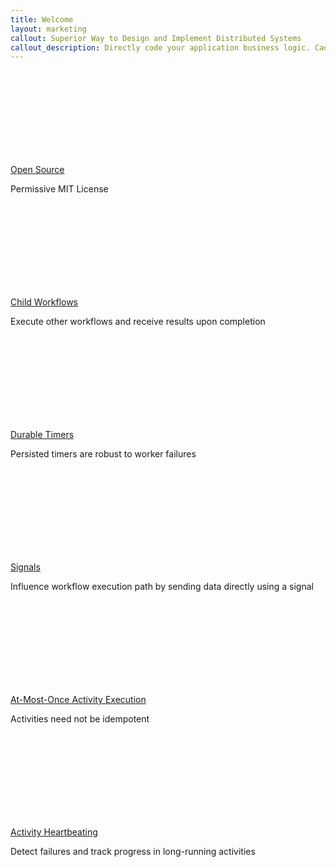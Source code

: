 ```yaml
---
title: Welcome
layout: marketing
callout: Superior Way to Design and Implement Distributed Systems
callout_description: Directly code your application business logic. Cadence takes care of making it highly scalable, fault tolerant and durable.
---
```


<section class="features">
  <div class="feature open-source">
    <a href="{{ 'docs/01_license' | relative_url }}">
      <div class="icon">
        <svg class="icon-arrow-divert">
          <use xlink:href="#icon-arrow-divert"></use>
        </svg>
      </div>
    </a>
    <a href="{{ 'docs/01_license' | relative_url }}">
      <span class="description">Open Source</span>
    </a>
    <p>Permissive MIT License</p>
  </div>

  <div class="feature child-workflows">
    <a href="{{ '/docs/03_goclient/05_child_workflows' | relative_url }}">
      <div class="icon">
        <svg class="icon-person-unaccompanied-minor">
          <use xlink:href="#icon-person-unaccompanied-minor"></use>
        </svg>
      </div>
    </a>
    <a href="{{ '/docs/03_goclient/05_child_workflows' | relative_url }}">
      <span class="description">Child Workflows</span>
    </a>
    <p>Execute other workflows and receive results upon completion</p>
  </div>

  <div class="feature timers">
    <a href="{{ '/docs/>03_key_features#durable-timers' | relative_url }}">
      <div class="icon">
        <svg class="icon-stopwatch">
          <use xlink:href="#icon-stopwatch"></use>
        </svg>
      </div>
    </a>
    <a href="{{ '/docs/>03_key_features#durable-timers' | relative_url }}">
      <span class="description">Durable Timers</span>
    </a>
    <p>Persisted timers are robust to worker failures</p>
  </div>

  <div class="feature signals">
    <a href="{{ '/docs/03_goclient/08_signals' | relative_url }}">
      <div class="icon">
        <svg class="icon-signal">
          <use xlink:href="#icon-signal"></use>
        </svg>
      </div>
    </a>
    <a href="{{ '/docs/03_goclient/08_signals' | relative_url }}">
      <span class="description">Signals</span>
    </a>
    <p>Influence workflow execution path by sending data directly using a signal</p>
  </div>

  <div class="feature at-most-once">
    <a href="{{ '/docs/>03_key_features#at-most-once-activity-execution' | relative_url }}">
      <div class="icon">
        <svg class="icon-umbrella">
          <use xlink:href="#icon-umbrella"></use>
        </svg>
      </div>
    </a>
    <a href="{{ '/docs/>03_key_features#at-most-once-activity-execution' | relative_url }}">
      <span class="description">At-Most-Once Activity Execution</span>
    </a>
    <p>Activities need not be idempotent</p>
  </div>

  <div class="feature heartbeating">
    <a href="{{ '/docs/03_goclient/03_activities#heartbeating' | relative_url }}">
      <div class="icon">
        <svg class="icon-heart">
          <use xlink:href="#icon-heart"></use>
        </svg>
      </div>
    </a>
    <a href="{{ '/docs/03_goclient/03_activities#heartbeating' | relative_url }}">
      <span class="description">Activity Heartbeating</span>
    </a>
    <p>Detect failures and track progress in long-running activities</p>
  </div>

</section>
